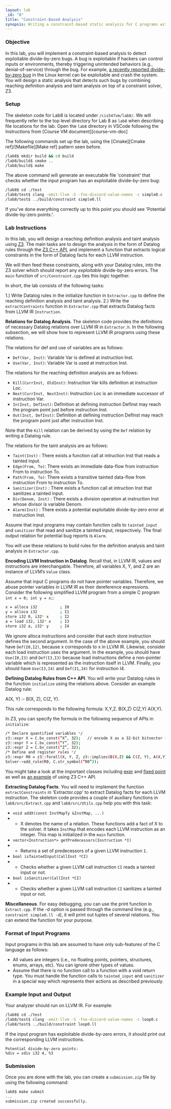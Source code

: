 ```yaml
---
layout: lab
_id: "8"
title: "Constraint-Based Analysis"
synopsis: Writing a constraint-based static analysis for C programs with LLVM and Z3.
---
```


### Objective 

In this lab, you will implement a constraint-based analysis to detect exploitable divide-by-zero bugs.
A bug is exploitable if hackers can control inputs or environments, thereby triggering unintended behaviors (e.g., denial-of-service) through the bug.
For example, [a recently reported divide-by-zero bug][bug] in the Linux kernel can be exploitable and crash the system.
You will design a static analysis that detects such bugs by combining reaching definition analysis and taint analysis on top of a constraint solver, Z3.

### Setup

The skeleton code for Lab8 is located under `/cis547vm/lab8/`.
We will frequently refer to the top level directory for Lab 8 as `lab8` when describing file locations for the lab. Open the `lab8` directory in VSCode following the Instructions from [Course VM document][course-vm-doc]

The following commands set up the lab, using the [Cmake][Cmake ref]/[Makefile][Make ref] pattern seen before.

```sh
/lab8$ mkdir build && cd build
/lab8/build$ cmake ..
/lab8/build$ make
```

The above command will generate an executable file 'constraint' that checks whether the input program has an exploitable divide-by-zero bug:

```sh
/lab8$ cd ./test
/lab8/test$ clang -emit-llvm -S -fno-discard-value-names -c simple0.c
/lab8/test$ ../build/constraint simple0.ll
```

If you’ve done everything correctly up to this point you should see 'Potential divide-by-zero points:'. 

### Lab Instructions

In this lab, you will design a reaching definition analysis and taint analysis using [Z3][Z3Guide].
The main tasks are to design the analysis in the form of Datalog rules through the [Z3 C++ API][Z3C++API], and implement a function that extracts logical constraints in the form of Datalog facts for each LLVM instruction.

We will then feed these constraints, along with your Datalog rules, into the Z3 solver which should report any *exploitable* divide-by-zero errors.
The `main` function of `src/Constraint.cpp` ties this logic together.

In short, the lab consists of the following tasks:

1.) Write Datalog rules in the initialize function in `Extractor.cpp` to define the reaching definition analysis and taint analysis.
2.) Write the `extractContraints` function in `Extractor.cpp` that extracts Datalog facts from LLVM IR `Instruction`.

**Relations for Datalog Analysis**. The skeleton code provides the definitions of necessary Datalog relations over LLVM IR in `Extractor.h`.
In the following subsection, we will show how to represent LLVM IR programs using these relations.

The relations for def and use of variables are as follows:

- `Def(Var, Inst)`: Variable Var is defined at instruction Inst.
- `Use(Var, Inst)`: Variable Var is used at instruction Inst.

The relations for the reaching definition analysis are as follows: 

- `Kill(CurrInst, OldInst)`: Instruction Var kills definition at instruction Loc.
- `Next(CurrInst, NextInst)`: Instruction Loc is an immediate successor of instruction Var.
- `In(Inst, DefInst)`: Definition at defining instruction DefInst may reach the program point just before instruction Inst.
- `Out(Inst, DefInst)`: Definition at defining instruction DefInst may reach the program point just after instruction Inst.

Note that the `Kill` relation can be derived by using the `Def` relation by writing a Datalog rule.

The relations for the taint analysis are as follows: 

- `Taint(Inst)` : There exists a function call at intruction Inst that reads a tainted input.
- `Edge(From, To)`: There exists an immediate data-flow from instruction From to instruction To.
- `Path(From, To)`: There exists a transitive tainted data-flow from instruction From to instruction To.
- `Sanitizer(Inst)` : There exists a function call at intruction Inst that sanitizes a tainted input.
- `Div(Denom, Inst)` : There exists a division operation at instruction Inst whose divisor is variable Denom.
- `Alarm(Inst)` : There exists a potential exploitable divide-by-zero error at instruction Inst.

Assume that input programs may contain function calls to `tainted_input` and `sanitizer` that read and sanitize a tainted input, respectively. The final output relation for potential bug reports is `Alarm`.

You will use these relations to build rules for the definition analysis and taint analysis in `Extractor.cpp`.

**Encoding LLVM Instruction in Datalog**. Recall that, in LLVM IR, values and instructions are interchangable. Therefore, all variables X, Y, and Z are an instance of LLVM’s `Value` class. 

Assume that input C programs do not have pointer variables. Therefore, we abuse pointer variables in LLVM IR as their dereference expressions. Consider the following simplified LLVM program from a simple C program `int x = 0; int y = x;`:

```sh
x = alloca i32          ; I0
y = alloca i32          ; I1
store i32 0, i32* x     ; I2
a = load i32, i32* x    ; I3
store i32 a, i32* y     ; I4
```
We ignore alloca instructions and consider that each store instruction defines the second argument.
In the case of the above example, you should have `Def(I0,I2)`, because x corresponds to x in LLVM IR. Likewise, consider each load instruction uses the argument.
In the example, you should have `Use(I0,I3)` and `Def(I3,I3)` because load instructions define a non-pointer variable which is represented as the instruction itself in LLVM.
Finally, you should have `Use(I3,I4)` and `Def(I1,I4)` for instruction I4.

**Defining Datalog Rules from C++ API**. You will write your Datalog rules in the function `initialize` using the relations above. Consider  an example Datalog rule:

A(X, Y) :- B(X, Z), C(Z, Y).

This rule corresponds to the following formula:
X,Y,Z. B(X,Z) C(Z,Y) A(X,Y).

In Z3, you can specify the formula in the following sequence of APIs in `initialize`:

```sh
/* Declare quantified variables */
z3::expr X = C.bv_const(“X”, 32);   // encode X as a 32-bit bitvector (bv)
z3::expr Y = C.bv_const(“Y”, 32);
z3::expr Z = C.bv_const(“Z”, 32);
/* Define and register rules */
z3::expr R0 = z3::forall(X, Y, Z, z3::implies(B(X,Z) && C(Z, Y), A(X,Y)));
Solver->add_rule(R0, C.str_symbol(“R0”));
```

You might take a look at the important classes including [expr][expression] and [fixed point][fixed-point] as well as [an example][example] of using Z3 C++ API.

**Extracting Datalog Facts**. You will need to implement the function `extractConstraints` in 'Extractor.cpp' to extract Datalog facts for each LLVM instruction. The skeleton code provides a couple of auxiliary functions in `lab8/src/Extract.cpp` and `lab8/src/Utils.cpp` help you with this task:

- `void addX(const InstMapTy &InstMap, ...)`
- - X denotes the name of a relation. These functions add a fact of X to the solver. It takes `InstMap` that encodes each LLVM instruction as an integer. This map is initialized in the `main` function.
- `vector<Instruction*> getPredecessors(Instruction *I)`
- - Returns a set of predecessors of a given LLVM instruction `I`.
- `bool isTaintedInput(CallInst *CI)`
- - Checks whether a given LLVM call instruction `CI` reads a tainted input or not.
- `bool isSanitizer(CallInst *CI)`
- - Checks whether a given LLVM call instruction `CI` sanitizes a tainted input or not.

**Miscellaneous**. For easy debugging, you can use the print function in `Extract.cpp`. If the -d option is passed through the command line (e.g., `constraint simple0.ll -d`), it will print out tuples of several relations. You can extend the function for your purpose. 

### Format of Input Programs

Input programs in this lab are assumed to have only sub-features of the C language as follows:

- All values are integers (i.e., no floating points, pointers, structures, enums, arrays, etc). You can ignore other types of values.
- Assume that there is no function call to a function with a void return type. You must handle the function calls to `tainted_input` and `sanitizer` in a special way which represents their actions as described previously.

### Example Input and Output

Your analyzer should run on LLVM IR. For example:

```sh
/lab8$ cd ./test
/lab8/test$ clang -emit-llvm -S -fno-discard-value-names -c loop0.c
/lab8/test$ ../build/constraint loop0.ll
```

If the input program has exploitable divide-by-zero errors, it should print out the corresponding  LLVM instructions.

```
Potential divide-by-zero points:
%div = sdiv i32 4, %3
```

### Submission


Once you are done with the lab, you can create a `submission.zip` file by using the following command:
```sh
lab8$ make submit
...
submission.zip created successfully.
```

[bug]: https://www.cvedetails.com/cve/CVE-2019-14284/
[Z3C++API]: https://z3prover.github.io/api/html/namespacez3.html
[Z3Guide]: https://web.archive.org/web/20210119175613/https://rise4fun.com/Z3/tutorial/guide
[expression]: https://z3prover.github.io/api/html/classz3_1_1expr.html
[fixed-point]: https://z3prover.github.io/api/html/classz3_1_1fixedpoint.html
[example]: https://github.com/Z3Prover/z3/blob/master/examples/c%2B%2B/example.cpp